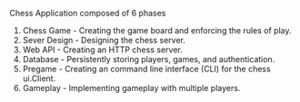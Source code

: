 Chess Application composed of 6 phases

1. Chess Game - Creating the game board and enforcing the rules of play.
2. Sever Design - Designing the chess server.
3. Web API - Creating an HTTP chess server.
4. Database - Persistently storing players, games, and authentication.
5. Pregame - Creating an command line interface (CLI) for the chess ui.Client.
6. Gameplay - Implementing gameplay with multiple players.
